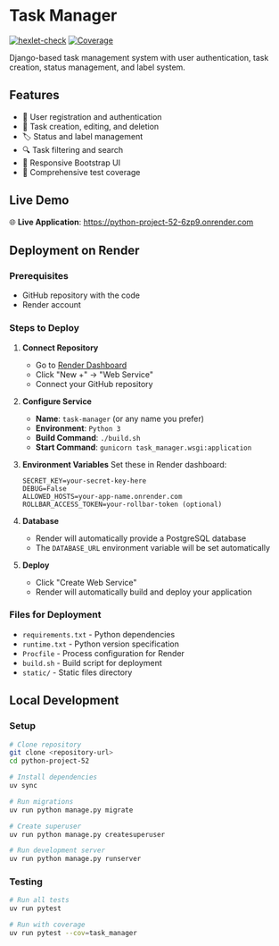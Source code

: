 # Task Manager

[![hexlet-check](https://github.com/Greshn1k92/python-project-52/actions/workflows/hexlet-check.yml/badge.svg)](https://github.com/Greshn1k92/python-project-52/actions/workflows/hexlet-check.yml)
[![Coverage](https://sonarcloud.io/api/project_badges/measure?project=Greshn1k92_python-project-52&metric=coverage)](https://sonarcloud.io/dashboard?id=Greshn1k92_python-project-52)

Django-based task management system with user authentication, task creation, status management, and label system.

## Features

- 👤 User registration and authentication
- 📝 Task creation, editing, and deletion
- 🏷️ Status and label management
- 🔍 Task filtering and search
- 📱 Responsive Bootstrap UI
- 🧪 Comprehensive test coverage

## Live Demo

🌐 **Live Application**: https://python-project-52-6zp9.onrender.com

## Deployment on Render

### Prerequisites
- GitHub repository with the code
- Render account

### Steps to Deploy

1. **Connect Repository**
   - Go to [Render Dashboard](https://dashboard.render.com)
   - Click "New +" → "Web Service"
   - Connect your GitHub repository

2. **Configure Service**
   - **Name**: `task-manager` (or any name you prefer)
   - **Environment**: `Python 3`
   - **Build Command**: `./build.sh`
   - **Start Command**: `gunicorn task_manager.wsgi:application`

3. **Environment Variables**
   Set these in Render dashboard:
   ```
   SECRET_KEY=your-secret-key-here
   DEBUG=False
   ALLOWED_HOSTS=your-app-name.onrender.com
   ROLLBAR_ACCESS_TOKEN=your-rollbar-token (optional)
   ```

4. **Database**
   - Render will automatically provide a PostgreSQL database
   - The `DATABASE_URL` environment variable will be set automatically

5. **Deploy**
   - Click "Create Web Service"
   - Render will automatically build and deploy your application

### Files for Deployment

- `requirements.txt` - Python dependencies
- `runtime.txt` - Python version specification
- `Procfile` - Process configuration for Render
- `build.sh` - Build script for deployment
- `static/` - Static files directory

## Local Development

### Setup
```bash
# Clone repository
git clone <repository-url>
cd python-project-52

# Install dependencies
uv sync

# Run migrations
uv run python manage.py migrate

# Create superuser
uv run python manage.py createsuperuser

# Run development server
uv run python manage.py runserver
```

### Testing
```bash
# Run all tests
uv run pytest

# Run with coverage
uv run pytest --cov=task_manager
```

